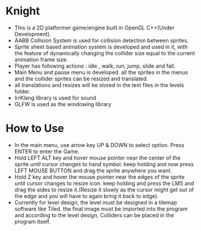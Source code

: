 # Knight
* This is a 2D platformer game/engine built in OpenGL C++(Under Development). 
* AABB Collision System is used for collision detection between sprites.
* Sprite sheet based animation system is developed and used in it, with the feature of dynamically changing the collider size equal to the current animation frame size.
* Player has following actions : idle , walk, run, jump, slide and fall.
* Main Menu and pause menu is developed. all the sprites in the menus and the collider sprites can be resized and translated.
* all translations and resizes will be stored in the text files in the levels folder.
* IrrKlang library is used for sound
* GLFW is used as the windowing library
# How to Use
* In the main menu, use arrow key UP & DOWN to select option. Press ENTER to enter the Game.
* Hold LEFT ALT key and hover mouse pointer near the center of the sprite until cursor changes to hand symbol. keep holding and now press LEFT MOUSE BUTTON and drag the sprite anywhere you want.
* Hold Z key and hover the mouse pointer near the edges of the sprite until cursor changes to resize icon. keep holding and press the LMS and drag the sides to resize it.(Resize it slowly as the cursor might get out of the edge and you will have to again bring it back to edge).
* Currently for level design, the level must be designed in a tilemap software like Tiled. the final image must be imported into the program and according to the level design, Colliders can be placed in the program itself.

